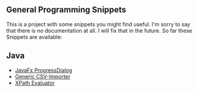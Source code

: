 ## General Programming Snippets

This is a project with some snippets you might find useful.
I'm sorry to say that there is no documentation at all. I will fix that in the future. 
So far these Snippets are available:

## Java
* [JavaFx ProgressDialog](https://github.com/desertfox94/de.desertfox.snippets/tree/master/java/src/main/java/de/desertfox/snippets/javafx)
* [Generic CSV-Importer](https://github.com/desertfox94/de.desertfox.snippets/tree/master/java/src/main/java/de/desertfox/snippets/csv)
* [XPath Evaluator](https://github.com/desertfox94/de.desertfox.snippets/tree/master/java/src/main/java/de/desertfox/snippets/xml)
